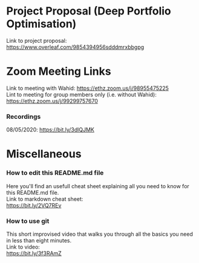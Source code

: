 # Project Proposal (Deep Portfolio Optimisation)
Link to project proposal:  https://www.overleaf.com/9854394956sdddmrxbbgpg

# Zoom Meeting Links
Link to meeting with Wahid: https://ethz.zoom.us/j/98955475225  
Lint to meeting for group members only (i.e. without Wahid): https://ethz.zoom.us/j/99299757670  

### Recordings
08/05/2020: https://bit.ly/3dlQJMK  


# Miscellaneous
### How to edit this README.md file
Here you'll find an usefull cheat sheet explaining all you need to know for this README.md file.  
Link to markdown cheat sheet:  
https://bit.ly/2VQ7REv

### How to use git
This short improvised video that walks you through all the basics you need in less than eight minutes.  
Link to video:  
https://bit.ly/3f3RAmZ
